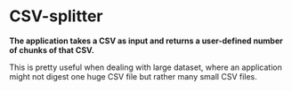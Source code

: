 # CSV-splitter
**The application takes a CSV as input and returns a user-defined number of chunks of that CSV.**

This is pretty useful when dealing with large dataset, where an application might not digest one huge CSV file but rather many small CSV files.
